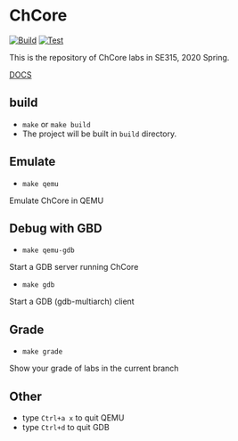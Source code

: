# ChCore

[![Build](https://github.com/SeanChao/chcore/actions/workflows/build.yml/badge.svg)](https://github.com/SeanChao/chcore/actions/workflows/build.yml)
[![Test](https://github.com/SeanChao/chcore/actions/workflows/test.yml/badge.svg)](https://github.com/SeanChao/chcore/actions/workflows/test.yml)

This is the repository of ChCore labs in SE315, 2020 Spring.

[DOCS](docs.md)

## build 
  - `make` or `make build`
  - The project will be built in `build` directory.

## Emulate
  - `make qemu`

  Emulate ChCore in QEMU

## Debug with GBD

  - `make qemu-gdb`

  Start a GDB server running ChCore
  
  - `make gdb`
  
  Start a GDB (gdb-multiarch) client

## Grade
  - `make grade`
  
  Show your grade of labs in the current branch

## Other
  - type `Ctrl+a x` to quit QEMU
  - type `Ctrl+d` to quit GDB
  
